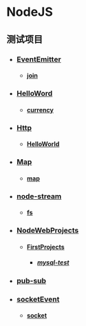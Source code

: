 # NodeJS
## 测试项目
- ### [EventEmitter](TestProjects/EventEmitter)
    - #### [join](TestProjects/EventEmitter/join/join.js)
- ### [HelloWord](TestProjects/HelloWorld)
    - #### [currency](TestProjects/HelloWorld/currency)
- ### [Http](TestProjects/Http)
    - #### [HelloWorld](TestProjects/Http/HelloWorld)
- ### [Map](TestProjects/Map)
    - #### [map](TestProjects/Map/map.js)
- ### [node-stream](TestProjects/node-stream)
    - #### [fs](TestProjects/node-stream/fs)
- ### [NodeWebProjects](TestProjects/NodeWebProjects/)
    - #### [FirstProjects](TestProjects/NodeWebProjects/FirstProjects/)
        - ##### [mysql-test](TestProjects/NodeWebProjects/FirstProject/mysql-test.js)
- ### [pub-sub](TestProjects/pub-sub/)
- ### [socketEvent](TestProjects/socketEvent)
    - #### [socket](TestProjects/socketEvent/socket.js)